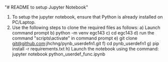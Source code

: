 "# README to setup Jupyter Notebook"

1. To setup the jupyter notebook, ensure that Python is already installed on PC/Laptop.
2. Use the following steps to clone the required files as follows:
    a) Launch command prompt
    b) python -m venv egc143
    c) cd egc143
    d) run the command "scripts\activate" in command prompt
    e) git clone git@github.com:jhchng/pynb_userdefn1.git
    f) cd pynb_userdefn1
    g) pip install -r requirements.txt
    h) Launch the notebook using the command:
            jupyter notebook python_userdef_func.ipynb
